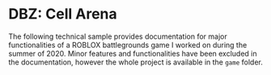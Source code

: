 # DBZ: Cell Arena

The following technical sample provides documentation for major functionalities of a ROBLOX battlegrounds game I worked on during the summer of 2020. Minor features and functionalities have been excluded in the documentation, however the whole project is available in the `game` folder.
